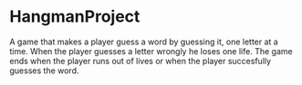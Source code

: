 # HangmanProject
A game that makes a player guess a word by guessing it, one letter at a time.
When the player guesses a letter wrongly he loses one life.
The game ends when the player runs out of lives or when the player succesfully guesses the word.
